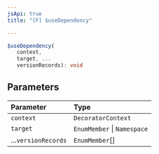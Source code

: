 ```yaml
---
jsApi: true
title: "[F] $useDependency"

---
```

```ts
$useDependency(
   context, 
   target, ...
   versionRecords): void
```

## Parameters

| Parameter | Type |
| :------ | :------ |
| `context` | `DecoratorContext` |
| `target` | `EnumMember` \| `Namespace` |
| ...`versionRecords` | `EnumMember`[] |
